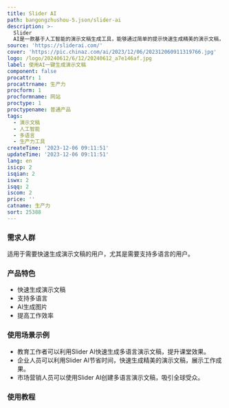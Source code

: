 ```yaml
---
title: Slider AI
path: bangongzhushou-5.json/slider-ai
description: >-
  Slider
  AI是一款基于人工智能的演示文稿生成工具，能够通过简单的提示快速生成精美的演示文稿，支持多种语言。用户可以利用该平台将想法快速转化为精美的演示文稿，同时还能够使用AI生成的图片来提升视觉效果。产品设计旨在帮助用户节省时间，提高工作效率。
source: 'https://sliderai.com/'
cover: 'https://pic.chinaz.com/ai/2023/12/06/202312060911319766.jpg'
logo: /logo/20240612/6/12/20240612_a7e146af.jpg
label: 使用AI一键生成演示文稿
component: false
procattr: 1
procattrname: 生产力
procform: 1
procformname: 网站
proctype: 1
proctypename: 普通产品
tags:
  - 演示文稿
  - 人工智能
  - 多语言
  - 生产力工具
createTime: '2023-12-06 09:11:51'
updateTime: '2023-12-06 09:11:51'
lang: en
isicp: 2
isqian: 2
iswx: 2
isqq: 2
iscom: 2
price: ''
catname: 生产力
sort: 25388
---
```




### 需求人群
适用于需要快速生成演示文稿的用户，尤其是需要支持多语言的用户。

### 产品特色
- 快速生成演示文稿
- 支持多语言
- AI生成图片
- 提高工作效率

### 使用场景示例
- 教育工作者可以利用Slider AI快速生成多语言演示文稿，提升课堂效果。
- 企业人员可以利用Slider AI节省时间，快速生成精美的演示文稿，展示工作成果。
- 市场营销人员可以使用Slider AI创建多语言演示文稿，吸引全球受众。

### 使用教程


  
